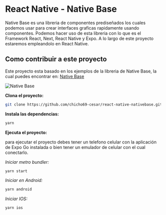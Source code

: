 # React Native - Native Base

Native Base es una libreria de componentes prediseñados los cuales podemos usar para crear interfaces graficas rapidamente usando componentes.
Podemos hacer uso de esta libreria con lo que es el Framework React, Next, React Native y Expo.
A lo largo de este proyecto estaremos empleandolo en React Native.

## Como contribuir a este proyecto

Este proyecto esta basado en los ejemplos de la libreria de Native Base, la cual puedes encontrar en: [Native Base](https://nativebase.io/)

![Native Base](https://i.pinimg.com/564x/20/0c/c2/200cc29fd070a82517c963860cf93d16.jpg)

**Clona el proyecto:**

```bash
git clone https://github.com/chicho69-cesar/react-native-nativebase.git
```

**Instala las dependencias:**

```bash
yarn
```

**Ejecuta el proyecto:**

para ejecutar el proyecto debes tener un telefono celular con la aplicación de Expo Go instalada o bien tener un emulador de celular con el cual conectarlo.

*Iniciar metro bundler:*

```bash
yarn start
```

*Iniciar en Android:*

```bash
yarn android
```

*Iniciar IOS:*

```bash
yarn ios
```
